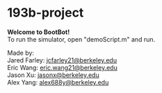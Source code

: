 # 193b-project
**Welcome to BootBot!**\
To run the simulator, open "demoScript.m" and run.

Made by:\
Jared Farley: jcfarley21@berkeley.edu\
Eric Wang: eric.wang21@berkeley.edu\
Jason Xu: jasonx@berkeley.edu\
Alex Yang: alex688y@berkeley.edu
